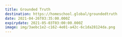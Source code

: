 ```yaml
---
title: Grounded Truth
destination: https://homeschool.global/groundedtruth
date: 2021-04-26T03:35:00.000Z
expirydate: 2021-05-03T03:00:00.000Z
image: img/3aebc1e2-c162-4e01-a42c-6c1da28124da.png
---
```

